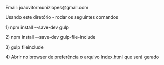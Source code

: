 <p>Email: joaovitormunizlopes@gmail.com</p>

<p>Usando este diretório - rodar os seguintes comandos</p>
<p>1) npm install --save-dev gulp</p>
<p>2) npm install --save-dev gulp-file-include</p>
<p>3) gulp fileinclude</p>
<p>4) Abrir no browser de preferência o arquivo Index.html que será gerado</p>
